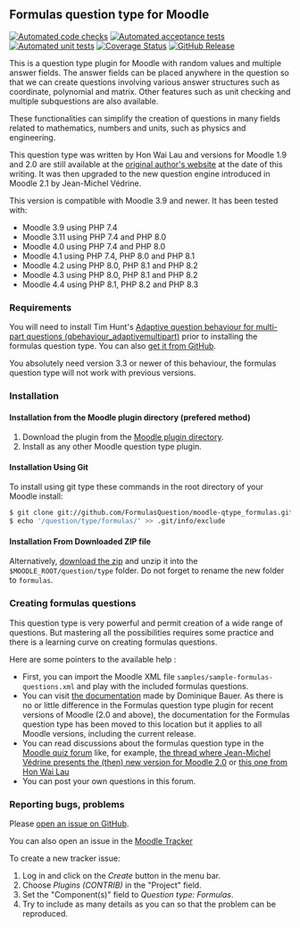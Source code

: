 Formulas question type for Moodle
---------------------------------

[![Automated code checks](https://github.com/FormulasQuestion/moodle-qtype_formulas/actions/workflows/checks.yml/badge.svg)](https://github.com/FormulasQuestion/moodle-qtype_formulas/actions/workflows/checks.yml) [![Automated acceptance tests](https://github.com/FormulasQuestion/moodle-qtype_formulas/actions/workflows/behat.yml/badge.svg)](https://github.com/FormulasQuestion/moodle-qtype_formulas/actions/workflows/behat.yml) [![Automated unit tests](https://github.com/FormulasQuestion/moodle-qtype_formulas/actions/workflows/testing.yml/badge.svg)](https://github.com/FormulasQuestion/moodle-qtype_formulas/actions/workflows/testing.yml) [![Coverage Status](https://coveralls.io/repos/github/FormulasQuestion/moodle-qtype_formulas/badge.svg)](https://coveralls.io/github/FormulasQuestion/moodle-qtype_formulas) [![GitHub
Release](https://img.shields.io/github/release/FormulasQuestion/moodle-qtype_formulas.svg)](https://github.com/FormulasQuestion/moodle-qtype_formulas/releases)

This is a question type plugin for Moodle with random values and multiple answer fields.
The answer fields can be placed anywhere in the question so that we can create questions
involving various answer structures such as coordinate, polynomial and matrix. Other
features such as unit checking and multiple subquestions are also available.

These functionalities can simplify the creation of questions in many fields related to
mathematics, numbers and units, such as physics and engineering.

This question type was written by Hon Wai Lau and versions for Moodle 1.9 and 2.0 are
still available at the [original author's website](https://code.google.com/p/moodle-coordinate-question/downloads/list)
at the date of this writing. It was then upgraded to the new question engine introduced in Moodle 2.1 by
Jean-Michel Védrine.

This version is compatible with Moodle 3.9 and newer. It has been tested with:
- Moodle 3.9 using PHP 7.4
- Moodle 3.11 using PHP 7.4 and PHP 8.0
- Moodle 4.0 using PHP 7.4 and PHP 8.0
- Moodle 4.1 using PHP 7.4, PHP 8.0 and PHP 8.1
- Moodle 4.2 using PHP 8.0, PHP 8.1 and PHP 8.2
- Moodle 4.3 using PHP 8.0, PHP 8.1 and PHP 8.2
- Moodle 4.4 using PHP 8.1, PHP 8.2 and PHP 8.3


### Requirements

You will need to install Tim Hunt's
[Adaptive question behaviour for multi-part questions (qbehaviour_adaptivemultipart)](https://moodle.org/plugins/view.php?plugin=qbehaviour_adaptivemultipart)
prior to installing the formulas question type. You can also
[get it from GitHub](https://github.com/maths/moodle-qbehaviour_adaptivemultipart).

You absolutely need version 3.3 or newer of this behaviour, the formulas question type will not work with previous versions.


### Installation

#### Installation from the Moodle plugin directory (prefered method)

1. Download the plugin from the [Moodle plugin directory](https://moodle.org/plugins/view.php?plugin=qtype_formulas).
2. Install as any other Moodle question type plugin.

#### Installation Using Git

To install using git type these commands in the root directory of your Moodle install:

```bash
$ git clone git://github.com/FormulasQuestion/moodle-qtype_formulas.git question/type/formulas
$ echo '/question/type/formulas/' >> .git/info/exclude
```

#### Installation From Downloaded ZIP file

Alternatively, [download the zip](https://github.com/FormulasQuestion/moodle-qtype_formulas) and
unzip it into the `$MOODLE_ROOT/question/type` folder. Do not forget to rename the new
folder to `formulas`.

### Creating formulas questions

This question type is very powerful and permit creation of a wide range of questions.
But mastering all the possibilities requires some practice and there is a learning curve
on creating formulas questions.

Here are some pointers to the available help :
* First, you can import the Moodle XML file `samples/sample-formulas-questions.xml`
  and play with the included formulas questions.
* You can visit [the documentation](https://dynamiccourseware.org/) made by Dominique Bauer.
  As there is no or little difference in the Formulas question type plugin for recent
  versions of Moodle (2.0 and above), the documentation for the Formulas question type has
  been moved to this location but it applies to all Moodle versions, including the current release.
* You can read discussions about the formulas question type in the
  [Moodle quiz forum](https://moodle.org/mod/forum/view.php?id=737)
  like, for example,
  [the thread where Jean-Michel Védrine presents the (then) new version for Moodle 2.0](https://moodle.org/mod/forum/discuss.php?d=181049)
  or [this one from Hon Wai Lau](https://moodle.org/mod/forum/discuss.php?d=163345)
* You can post your own questions in this forum.

### Reporting bugs, problems

Please [open an issue on GitHub](https://github.com/FormulasQuestion/moodle-qtype_formulas/issues/new).

You can also open an issue in the
[Moodle Tracker](https://tracker.moodle.org/browse/CONTRIB-8735?jql=project%20%3D%20CONTRIB%20AND%20component%20%3D%20%22Question%20type%3A%20Formulas%22)

To create a new tracker issue:
1. Log in and click on the *Create* button in the menu bar.
2. Choose *Plugins (CONTRIB)* in the "Project" field.
3. Set the "Component(s)" field to *Question type: Formulas*.
4. Try to include as many details as you can so that the problem can be reproduced.
